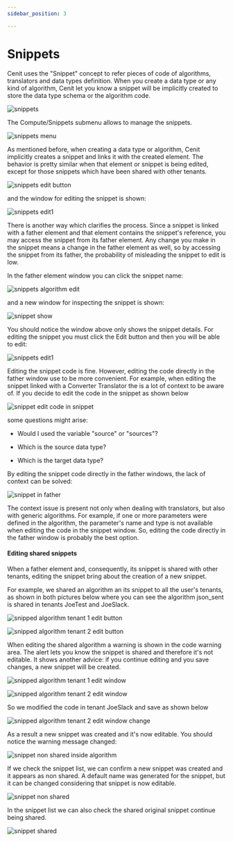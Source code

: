 ```yaml
---
sidebar_position: 3

---
```


# Snippets

Cenit uses the "Snippet" concept to refer pieces of code of algorithms, translators and data types definition. When you create a data type or any kind of algorithm, Cenit let you know a snippet will be implicitly created to store the data type schema or the algorithm code.

![snippets](https://user-images.githubusercontent.com/54523080/153953960-c3388d5d-4d97-422e-9d67-f1dd42e52daf.png)

The Compute/Snippets submenu allows to manage the snippets.

![snippets menu](https://user-images.githubusercontent.com/54523080/153957505-dc6f7cbc-8b1e-45ae-9416-4da8d9b8b584.png)

As mentioned before, when creating a data type or algorithm, Cenit implicitly creates a snippet and links it with the created element. The behavior is pretty similar when that element or snippet is being edited, except for those snippets which have been shared with other tenants.

![snippets  edit button](https://user-images.githubusercontent.com/54523080/153987991-f5195816-6c18-4e12-b58c-80723ad33e2a.png)

and the window for editing the snippet is shown:

![snippets edit1](https://user-images.githubusercontent.com/54523080/153988018-e8cdab44-0490-402d-a966-1e14f98a2cad.png)

There is another way which clarifies the process. Since a snippet is linked with a father element and that element contains the snippet's reference, you may access the snippet from its father element. Any change you make in the snippet means a change in the father element as well, so by accessing the snippet from its father, the probability of misleading the snippet to edit is low.  

In the father element window you can click the snippet name:

![snippets algorithm edit](https://user-images.githubusercontent.com/54523080/153988037-039155e2-6381-4e66-ac1c-41775f632773.png)

and a new window for inspecting the snippet is shown:

![snippet show](https://user-images.githubusercontent.com/54523080/153988051-09f66c5d-3a6b-431b-ba3b-d3c347c0649c.png)

You should notice the window above only shows the snippet details. For editing the snippet you must click the Edit button and then you will be able to edit:

![snippets edit1](https://user-images.githubusercontent.com/54523080/153988018-e8cdab44-0490-402d-a966-1e14f98a2cad.png)

Editing the snippet code is fine. However, editing the code directly in the father window use to be more convenient.  For example, when editing the snippet linked with a Converter Translator the is a lot of context to be aware of. If you decide to edit the code in the snippet as shown below

![snippet edit code in snippet](https://user-images.githubusercontent.com/54523080/153993563-e13fbabc-482c-4122-80bd-9dc906fef410.png)

some questions might arise:

- Would I used the variable "source" or "sources"?

- Which is the source data type?

- Which is the target data type?

By editing  the snippet code directly in the father windows, the lack of context can be solved:

![snippet in father](https://user-images.githubusercontent.com/54523080/153993554-8c684037-a889-4984-a5d0-63fd0a3e0991.png)

The context issue is present not only when dealing with translators, but also with generic algorithms. For example, if one or more parameters were defined in the algorithm, the parameter's name and type is not available when editing the code in the snippet window. So, editing the code directly in the father window is probably the best option.

#### Editing shared snippets

When a father element and, consequently, its snippet is shared with other tenants, editing the snippet bring about the creation of a new snippet. 

For example, we shared an algorithm an its snippet  to all the user's tenants, as shown in both pictures below where you can see the algorithm json_sent is shared in tenants JoeTest and JoeSlack.

![snipped algorithm tenant 1 edit button](https://user-images.githubusercontent.com/54523080/153999429-a796b006-9d92-4217-8cae-7498dd7121e3.png)

![snipped algorithm tenant 2 edit button](https://user-images.githubusercontent.com/54523080/153999446-f71329f0-b3d5-4938-9da9-89a7b8fa4ecc.png)

When editing the shared algorithm a warning is shown in the code warning area. The alert lets you know the snippet is shared and therefore it's not editable. It shows another advice: if  you continue editing and you save changes, a new snippet will be created.

![snipped algorithm tenant 1 edit window](https://user-images.githubusercontent.com/54523080/153999455-63ed0140-7144-482d-af3b-ffdd9c044a11.png)

![snipped algorithm tenant 2 edit window](https://user-images.githubusercontent.com/54523080/153999461-d43b91db-0822-420e-82f2-0a428c78ece7.png)

So we modified the code in tenant JoeSlack and save as shown  below

![snipped algorithm tenant 2 edit window change](https://user-images.githubusercontent.com/54523080/153999468-2fd4716a-0f8f-4785-aa53-b0c74583d5c2.png)

As a result a new snippet was created and it's now editable. You should notice the warning message changed:

![snippet non shared inside algorithm](https://user-images.githubusercontent.com/54523080/153999522-dcd82be0-01de-4bf6-af84-f07a434cf978.png)

If we check the snippet list, we can confirm a new snippet was created and it appears as non shared. A default name was generated for the snippet, but it can be changed considering that snippet is now editable.

![snippet non shared](https://user-images.githubusercontent.com/54523080/153999500-a6aa1044-92d2-4836-aa3d-eb0eae9a0a32.png)

In the snippet list we can also check the shared original snippet continue being shared.

![snippet shared](https://user-images.githubusercontent.com/54523080/153999483-8633efab-94a0-4f04-bc31-8c4aef792ae6.png)
